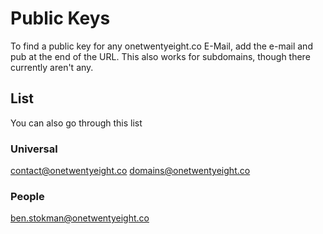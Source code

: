 # Public Keys
To find a public key for any onetwentyeight.co E-Mail, add the e-mail and pub at the end of the URL.
This also works for subdomains, though there currently aren't any.

## List
You can also go through this list

### Universal
[contact@onetwentyeight.co](https://onetwentyeight.co/keys/contact@onetwentyeight.co.txt)
[domains@onetwentyeight.co](https://onetwentyeight.co/keys/domains@onetwentyeight.co.txt)

### People
[ben.stokman@onetwentyeight.co](https://onetwentyeight.co/keys/ben.stokman@onetwentyeight.co.txt)
